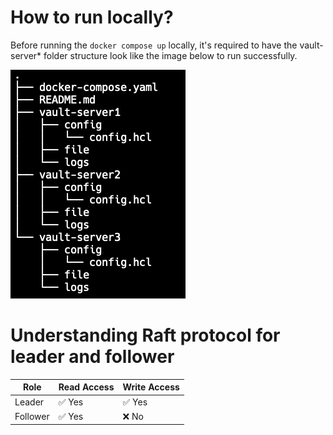 # How to run locally?

Before running the `docker compose up` locally, it's required to have the vault-server* folder structure look like the image below to run successfully.

![alt text](documentations/images/image.png)

# Understanding Raft protocol for leader and follower

| Role     | Read Access | Write Access |
|----------|-------------|--------------|
| Leader   | ✅ Yes       | ✅ Yes        |
| Follower | ✅ Yes       | ❌ No         |